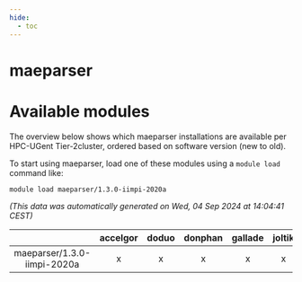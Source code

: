 ```yaml
---
hide:
  - toc
---
```


maeparser
=========

# Available modules


The overview below shows which maeparser installations are available per HPC-UGent Tier-2cluster, ordered based on software version (new to old).

To start using maeparser, load one of these modules using a `module load` command like:

```shell
module load maeparser/1.3.0-iimpi-2020a
```

*(This data was automatically generated on Wed, 04 Sep 2024 at 14:04:41 CEST)*  

| |accelgor|doduo|donphan|gallade|joltik|shinx|skitty|
| :---: | :---: | :---: | :---: | :---: | :---: | :---: | :---: |
|maeparser/1.3.0-iimpi-2020a|x|x|x|x|x|-|x|
